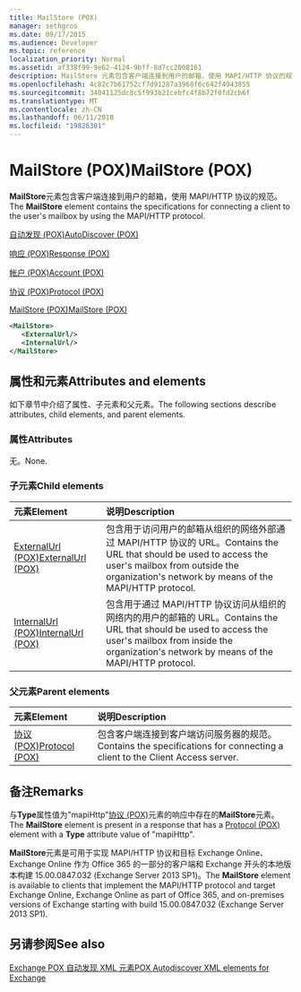 ```yaml
---
title: MailStore (POX)
manager: sethgros
ms.date: 09/17/2015
ms.audience: Developer
ms.topic: reference
localization_priority: Normal
ms.assetid: af338f99-9e62-4124-9bff-8d7cc2008161
description: MailStore 元素包含客户端连接到用户的邮箱，使用 MAPI/HTTP 协议的规范。
ms.openlocfilehash: 4c82c7b61752cf7d91287a3968f6c642f4943855
ms.sourcegitcommit: 34041125dc8c5f993b21cebfc4f8b72f0fd2cb6f
ms.translationtype: MT
ms.contentlocale: zh-CN
ms.lasthandoff: 06/11/2018
ms.locfileid: "19826301"
---
```

# <a name="mailstore-pox"></a><span data-ttu-id="9e7d9-103">MailStore (POX)</span><span class="sxs-lookup"><span data-stu-id="9e7d9-103">MailStore (POX)</span></span>

<span data-ttu-id="9e7d9-104">**MailStore**元素包含客户端连接到用户的邮箱，使用 MAPI/HTTP 协议的规范。</span><span class="sxs-lookup"><span data-stu-id="9e7d9-104">The **MailStore** element contains the specifications for connecting a client to the user's mailbox by using the MAPI/HTTP protocol.</span></span> 
  
[<span data-ttu-id="9e7d9-105">自动发现 (POX)</span><span class="sxs-lookup"><span data-stu-id="9e7d9-105">AutoDiscover (POX)</span></span>](autodiscover-pox.md)
  
[<span data-ttu-id="9e7d9-106">响应 (POX)</span><span class="sxs-lookup"><span data-stu-id="9e7d9-106">Response (POX)</span></span>](response-pox.md)
  
[<span data-ttu-id="9e7d9-107">帐户 (POX)</span><span class="sxs-lookup"><span data-stu-id="9e7d9-107">Account (POX)</span></span>](account-pox.md)
  
[<span data-ttu-id="9e7d9-108">协议 (POX)</span><span class="sxs-lookup"><span data-stu-id="9e7d9-108">Protocol (POX)</span></span>](protocol-pox.md)
  
[<span data-ttu-id="9e7d9-109">MailStore (POX)</span><span class="sxs-lookup"><span data-stu-id="9e7d9-109">MailStore (POX)</span></span>](mailstore-pox.md)
  
```XML
<MailStore>
   <ExternalUrl/>
   <InternalUrl/>
</MailStore>
```

## <a name="attributes-and-elements"></a><span data-ttu-id="9e7d9-110">属性和元素</span><span class="sxs-lookup"><span data-stu-id="9e7d9-110">Attributes and elements</span></span>

<span data-ttu-id="9e7d9-111">如下章节中介绍了属性、子元素和父元素。</span><span class="sxs-lookup"><span data-stu-id="9e7d9-111">The following sections describe attributes, child elements, and parent elements.</span></span>
  
### <a name="attributes"></a><span data-ttu-id="9e7d9-112">属性</span><span class="sxs-lookup"><span data-stu-id="9e7d9-112">Attributes</span></span>

<span data-ttu-id="9e7d9-113">无。</span><span class="sxs-lookup"><span data-stu-id="9e7d9-113">None.</span></span>
  
### <a name="child-elements"></a><span data-ttu-id="9e7d9-114">子元素</span><span class="sxs-lookup"><span data-stu-id="9e7d9-114">Child elements</span></span>

|<span data-ttu-id="9e7d9-115">**元素**</span><span class="sxs-lookup"><span data-stu-id="9e7d9-115">**Element**</span></span>|<span data-ttu-id="9e7d9-116">**说明**</span><span class="sxs-lookup"><span data-stu-id="9e7d9-116">**Description**</span></span>|
|:-----|:-----|
|[<span data-ttu-id="9e7d9-117">ExternalUrl (POX)</span><span class="sxs-lookup"><span data-stu-id="9e7d9-117">ExternalUrl (POX)</span></span>](externalurl-pox.md) <br/> |<span data-ttu-id="9e7d9-118">包含用于访问用户的邮箱从组织的网络外部通过 MAPI/HTTP 协议的 URL。</span><span class="sxs-lookup"><span data-stu-id="9e7d9-118">Contains the URL that should be used to access the user's mailbox from outside the organization's network by means of the MAPI/HTTP protocol.</span></span>  <br/> |
|[<span data-ttu-id="9e7d9-119">InternalUrl (POX)</span><span class="sxs-lookup"><span data-stu-id="9e7d9-119">InternalUrl (POX)</span></span>](internalurl-pox.md) <br/> |<span data-ttu-id="9e7d9-120">包含用于通过 MAPI/HTTP 协议访问从组织的网络内的用户的邮箱的 URL。</span><span class="sxs-lookup"><span data-stu-id="9e7d9-120">Contains the URL that should be used to access the user's mailbox from inside the organization's network by means of the MAPI/HTTP protocol.</span></span>  <br/> |
   
### <a name="parent-elements"></a><span data-ttu-id="9e7d9-121">父元素</span><span class="sxs-lookup"><span data-stu-id="9e7d9-121">Parent elements</span></span>

|<span data-ttu-id="9e7d9-122">**元素**</span><span class="sxs-lookup"><span data-stu-id="9e7d9-122">**Element**</span></span>|<span data-ttu-id="9e7d9-123">**说明**</span><span class="sxs-lookup"><span data-stu-id="9e7d9-123">**Description**</span></span>|
|:-----|:-----|
|[<span data-ttu-id="9e7d9-124">协议 (POX)</span><span class="sxs-lookup"><span data-stu-id="9e7d9-124">Protocol (POX)</span></span>](protocol-pox.md) <br/> |<span data-ttu-id="9e7d9-125">包含客户端连接到客户端访问服务器的规范。</span><span class="sxs-lookup"><span data-stu-id="9e7d9-125">Contains the specifications for connecting a client to the Client Access server.</span></span>  <br/> |
   
## <a name="remarks"></a><span data-ttu-id="9e7d9-126">备注</span><span class="sxs-lookup"><span data-stu-id="9e7d9-126">Remarks</span></span>

<span data-ttu-id="9e7d9-127">与**Type**属性值为"mapiHttp"[协议 (POX)](protocol-pox.md)元素的响应中存在的**MailStore**元素。</span><span class="sxs-lookup"><span data-stu-id="9e7d9-127">The **MailStore** element is present in a response that has a [Protocol (POX)](protocol-pox.md) element with a **Type** attribute value of "mapiHttp".</span></span> 
  
<span data-ttu-id="9e7d9-128">**MailStore**元素是可用于实现 MAPI/HTTP 协议和目标 Exchange Online、 Exchange Online 作为 Office 365 的一部分的客户端和 Exchange 开头的本地版本构建 15.00.0847.032 (Exchange Server 2013 SP1)。</span><span class="sxs-lookup"><span data-stu-id="9e7d9-128">The **MailStore** element is available to clients that implement the MAPI/HTTP protocol and target Exchange Online, Exchange Online as part of Office 365, and on-premises versions of Exchange starting with build 15.00.0847.032 (Exchange Server 2013 SP1).</span></span> 
  
## <a name="see-also"></a><span data-ttu-id="9e7d9-129">另请参阅</span><span class="sxs-lookup"><span data-stu-id="9e7d9-129">See also</span></span>



[<span data-ttu-id="9e7d9-130">Exchange POX 自动发现 XML 元素</span><span class="sxs-lookup"><span data-stu-id="9e7d9-130">POX Autodiscover XML elements for Exchange</span></span>](pox-autodiscover-xml-elements-for-exchange.md)

